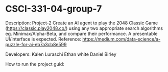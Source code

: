 # CSCI-331-04-group-7

Description:
Project-2
Create an AI agent to play the 2048 Classic Game (https://classic.play2048.co/) using any two
appropriate search algorithms eg. Minimax/Alpha-Beta, and compare their performance. A
presentable UI/interface is expected.
Reference: https://medium.com/data-science/a-puzzle-for-ai-eb7a3cb8e599

Developers:
Kalen Luraschi
Ethan white
Daniel Birley

How to run the project guid:
